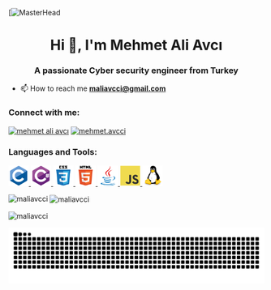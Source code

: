 [![MasterHead](https://www.ozztech.net/wp-content/uploads/2021/08/Siber-Guvenlik-Nedir-Bilmen-Gereken-Her-sey-1024x591.png)
<h1 align="center">Hi 👋, I'm Mehmet Ali Avcı</h1>
<h3 align="center">A passionate Cyber security engineer from Turkey</h3>

- 📫 How to reach me **maliavcci@gmail.com**

<h3 align="left">Connect with me:</h3>
<p align="left">
<a href="https://linkedin.com/in/mehmet ali avcı" target="blank"><img align="center" src="https://raw.githubusercontent.com/rahuldkjain/github-profile-readme-generator/master/src/images/icons/Social/linked-in-alt.svg" alt="mehmet ali avcı" height="30" width="40" /></a>
<a href="https://instagram.com/mehmet.avcci" target="blank"><img align="center" src="https://raw.githubusercontent.com/rahuldkjain/github-profile-readme-generator/master/src/images/icons/Social/instagram.svg" alt="mehmet.avcci" height="30" width="40" /></a>
</p>

<h3 align="left">Languages and Tools:</h3>
<p align="left"> <a href="https://www.cprogramming.com/" target="_blank" rel="noreferrer"> <img src="https://raw.githubusercontent.com/devicons/devicon/master/icons/c/c-original.svg" alt="c" width="40" height="40"/> </a> <a href="https://www.w3schools.com/cs/" target="_blank" rel="noreferrer"> <img src="https://raw.githubusercontent.com/devicons/devicon/master/icons/csharp/csharp-original.svg" alt="csharp" width="40" height="40"/> </a> <a href="https://www.w3schools.com/css/" target="_blank" rel="noreferrer"> <img src="https://raw.githubusercontent.com/devicons/devicon/master/icons/css3/css3-original-wordmark.svg" alt="css3" width="40" height="40"/> </a> <a href="https://www.w3.org/html/" target="_blank" rel="noreferrer"> <img src="https://raw.githubusercontent.com/devicons/devicon/master/icons/html5/html5-original-wordmark.svg" alt="html5" width="40" height="40"/> </a> <a href="https://www.java.com" target="_blank" rel="noreferrer"> <img src="https://raw.githubusercontent.com/devicons/devicon/master/icons/java/java-original.svg" alt="java" width="40" height="40"/> </a> <a href="https://developer.mozilla.org/en-US/docs/Web/JavaScript" target="_blank" rel="noreferrer"> <img src="https://raw.githubusercontent.com/devicons/devicon/master/icons/javascript/javascript-original.svg" alt="javascript" width="40" height="40"/> </a> <a href="https://www.linux.org/" target="_blank" rel="noreferrer"> <img src="https://raw.githubusercontent.com/devicons/devicon/master/icons/linux/linux-original.svg" alt="linux" width="40" height="40"/> </a> </p>

<p><img align="left" src="https://github-readme-stats.vercel.app/api/top-langs?username=maliavcci&show_icons=true&locale=en&layout=compact" alt="maliavcci" /></p>

<p>&nbsp;<img align="center" src="https://github-readme-stats.vercel.app/api?username=maliavcci&show_icons=true&locale=en" alt="maliavcci" /></p>

<p><img align="center" src="https://github-readme-streak-stats.herokuapp.com/?user=maliavcci&" alt="maliavcci" /></p>


<picture>
  <source media="(prefers-color-scheme: dark)" srcset="https://raw.githubusercontent.com/maliavcci/maliavcci/output/github-contribution-grid-snake-dark.svg">
  <source media="(prefers-color-scheme: light)" srcset="https://raw.githubusercontent.com/maliavcci/maliavcci/output/github-contribution-grid-snake.svg">
  <img alt="github contribution grid snake animation" src="https://raw.githubusercontent.com/maliavcci/maliavcci/output/github-contribution-grid-snake.svg">
</picture>
